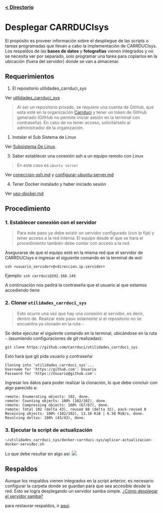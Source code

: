 ### [< Directorio](../directorio.md)

# Desplegar CARRDUCIsys

El propósito es proveer información sobre el despliegue de las scripts o tareas 
programadas que llevan a cabo la implementación de CARRDUCIsys. Los respaldos de las **bases de datos** y 
**fotografías** vienen integrados y no se necesita ver por separado, solo programar una tarea para copiarlos
en la ubicación (fuera del servidor) donde se van a almacenar.
## Requerimientos

1. El repositorio utilidades_carrduci_sys

Ver [utilidades_carrduci_sys](https://github.com/Carrduci/utilidades_carrduci_sys)

  > Al ser un repositorio privado, se requiere una cuenta de GitHub, que esta esté en la organización 
  > [Carrduci](https://github.com/orgs/Carrduci) y tener un token de GitHub generado (GitHub no permite iniciar 
  > sesión en la terminal con contraseña). En caso de no tener acceso, solicitárselo al administrador de la organización.
  
1. Instalar el Sub Sistema  de Linux

Ver [Subsistema De Linux](https://learn.microsoft.com/es-es/windows/wsl/install).

3.  Saber establecer una conexión ssh a un equipo remoto con Linux

  >En este caso es `ubuntu server`

Ver [coneccion-ssh.md](../ubuntu-server/conexion-ssh.md) y [configurar-ubuntu-server.md](../ubuntu-server/configurar-ubuntu-server.md)

4. Tener Docker instalado y haber iniciado sesión

Ver [uso-docker.md](../docker/uso-docker.md)
  
## Procedimiento

### 1. Establecer conexión con el servidor
> Para este paso ya debe existir un servidor configurado (con ip fija) y tener acceso a la red 
> interna. El equipo desde el que se hará el procedimiento también debe contar con acceso a la
> red.

Asegurarse de que el equipo esté en la misma red que el servidor de CARRDUCIsys e ingresar el 
siguiente comando en la terminal de wsl:

```
ssh <usuario_servidor>@<direccion.ip.servidor>
```
Ejemplo: `ssh carrduci@192.168.149`

A continuación nos pedirá la contraseña que el usuario al que estamos accediendo tiene

### 2. Clonar `utilidades_carrduci_sys`
> Esto ocurre una vez que hay una conexión al servidor, es decir, dentro de.
> Realizar este paso solamente si el repositorio no se encuentra ya clonado en la ruta `~`

Se debe ejecutar el siguiente comando en la terminal, ubicándose en la ruta `~` (asumiendo configuraciones de git realizadas):

```
git clone https://github.com/Carrduci/utilidades_carrduci_sys
```

Esto hará que git pida usuario y contraseña:
```
Cloning into 'utilidades_carrduci_sys'...
Username for 'https://github.com': Usuario
Password for 'https://Usuario@github.com':
```

Ingresar los datos para poder realizar la clonación, lo que debe concluir con algo parecido a:
```
remote: Enumerating objects: 102, done.
remote: Counting objects: 100% (102/102), done.
remote: Compressing objects: 100% (67/67), done.
remote: Total 102 (delta 43), reused 88 (delta 32), pack-reused 0
Receiving objects: 100% (102/102), 13.16 KiB | 6.58 MiB/s, done.
Resolving deltas: 100% (43/43), done.
```

### 3. Ejecutar la script de actualización

```
~/utilidades_carrduci_sys/docker-carrduci-sys/aplicar-actualizacion-docker-servidor.sh
```

Lo que debe resultar en algo así:
![](../assets/gifs/desplegar_actualizacion_carrduci_sys.gif)
## Respaldos

Aunque los respaldos vienen integrados en la script anterior, es necesario configurar la
carpeta donde se guardan para que sea accesible desde la red. Esto se logra desplegando
un servidor samba simple. [¿Cómo desplegar el servidor samba?](servidor-samba-carpeta-respaldos.md)

para restaurar respaldos, ir [aquí](restauracion_respaldos.md).
